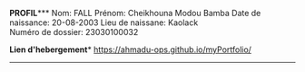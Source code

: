 **********PROFIL*************
Nom: FALL
Prénom: Cheikhouna Modou Bamba
Date de naissance: 20-08-2003
Lieu de naissane: Kaolack    
Numéro de dossier: 23030100032 

******Lien d'hebergement*******
https://ahmadu-ops.github.io/myPortfolio/
*******************************